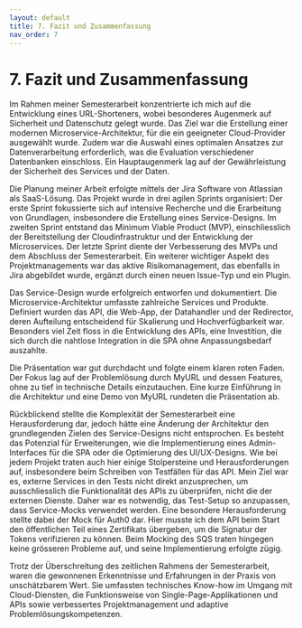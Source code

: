 ```yaml
---
layout: default
title: 7. Fazit und Zusammenfassung
nav_order: 7
---
```


# 7. Fazit und Zusammenfassung

Im Rahmen meiner Semesterarbeit konzentrierte ich mich auf die Entwicklung eines URL-Shorteners, wobei besonderes Augenmerk auf Sicherheit und Datenschutz gelegt wurde. Das Ziel war die Erstellung einer modernen Microservice-Architektur, für die ein geeigneter Cloud-Provider ausgewählt wurde. Zudem war die Auswahl eines optimalen Ansatzes zur Datenverarbeitung erforderlich, was die Evaluation verschiedener Datenbanken einschloss. Ein Hauptaugenmerk lag auf der Gewährleistung der Sicherheit des Services und der Daten.

Die Planung meiner Arbeit erfolgte mittels der Jira Software von Atlassian als SaaS-Lösung. Das Projekt wurde in drei agilen Sprints organisiert: Der erste Sprint fokussierte sich auf intensive Recherche und die Erarbeitung von Grundlagen, insbesondere die Erstellung eines Service-Designs. Im zweiten Sprint entstand das Minimum Viable Product (MVP), einschliesslich der Bereitstellung der Cloudinfrastruktur und der Entwicklung der Microservices. Der letzte Sprint diente der Verbesserung des MVPs und dem Abschluss der Semesterarbeit. Ein weiterer wichtiger Aspekt des Projektmanagements war das aktive Risikomanagement, das ebenfalls in Jira abgebildet wurde, ergänzt durch einen neuen Issue-Typ und ein Plugin.

Das Service-Design wurde erfolgreich entworfen und dokumentiert. Die Microservice-Architektur umfasste zahlreiche Services und Produkte. Definiert wurden das API, die Web-App, der Datahandler und der Redirector, deren Aufteilung entscheidend für Skalierung und Hochverfügbarkeit war. Besonders viel Zeit floss in die Entwicklung des APIs, eine Investition, die sich durch die nahtlose Integration in die SPA ohne Anpassungsbedarf auszahlte.

Die Präsentation war gut durchdacht und folgte einem klaren roten Faden. Der Fokus lag auf der Problemlösung durch MyURL und dessen Features, ohne zu tief in technische Details einzutauchen. Eine kurze Einführung in die Architektur und eine Demo von MyURL rundeten die Präsentation ab.

Rückblickend stellte die Komplexität der Semesterarbeit eine Herausforderung dar, jedoch hätte eine Änderung der Architektur den grundlegenden Zielen des Service-Designs nicht entsprochen. Es besteht das Potenzial für Erweiterungen, wie die Implementierung eines Admin-Interfaces für die SPA oder die Optimierung des UI/UX-Designs. Wie bei jedem Projekt traten auch hier einige Stolpersteine und Herausforderungen auf, insbesondere beim Schreiben von Testfällen für das API. Mein Ziel war es, externe Services in den Tests nicht direkt anzusprechen, um ausschliesslich die Funktionalität des APIs zu überprüfen, nicht die der externen Dienste. Daher war es notwendig, das Test-Setup so anzupassen, dass Service-Mocks verwendet werden. Eine besondere Herausforderung stellte dabei der Mock für Auth0 dar. Hier musste ich dem API beim Start den öffentlichen Teil eines Zertifikats übergeben, um die Signatur der Tokens verifizieren zu können. Beim Mocking des SQS traten hingegen keine grösseren Probleme auf, und seine Implementierung erfolgte zügig.

Trotz der Überschreitung des zeitlichen Rahmens der Semesterarbeit, waren die gewonnenen Erkenntnisse und Erfahrungen in der Praxis von unschätzbarem Wert. Sie umfassten technisches Know-how im Umgang mit Cloud-Diensten, die Funktionsweise von Single-Page-Applikationen und APIs sowie verbessertes Projektmanagement und adaptive Problemlösungskompetenzen.
